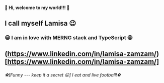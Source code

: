 #### 🥇 Hi, welcome to my world!!! 🥇
## I call myself Lamisa 😉
### 😀 I am in love with MERNG stack and TypeScript 😀 


## (https://www.linkedin.com/in/lamisa-zamzam/)[https://www.linkedin.com/in/lamisa-zamzam/]

###### ⚽[Funny --- keep it a secret 😛] I eat and live football!⚽

